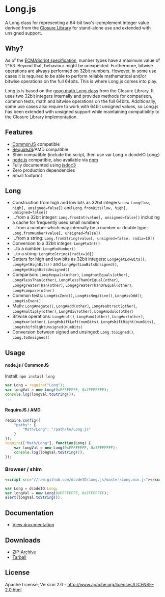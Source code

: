 Long.js
=======
A Long class for representing a 64-bit two's-complement integer value derived from the [Closure Library](https://code.google.com/p/closure-library/)
for stand-alone use and extended with unsigned support.

Why?
----
As of the [ECMAScript specification](http://ecma262-5.com/ELS5_HTML.htm#Section_8.5), number types have a maximum value
of 2^53. Beyond that, behaviour might be unexpected. Furthermore, bitwise operations are always performed on 32bit
numbers. However, in some use cases it is required to be able to perform reliable mathematical and/or bitwise operations
on the full 64bits. This is where Long.js comes into play.

Long.js is based on the [goog.math.Long class](http://closure-library.googlecode.com/svn/docs/closure_goog_math_long.js.html)
from the Closure Library. It uses two 32bit integers internally and provides methods for comparison, common tests, math
and bitwise operations on the full 64bits. Additionally, some use cases also require to work with 64bit unsigned values,
so Long.js has been extended with unsigned support while maintaining compatibility to the Closure Library implementation.

Features
--------
* [CommonJS](http://www.commonjs.org/) compatible
* [RequireJS](http://requirejs.org/)/AMD compatible
* Shim compatible (include the script, then use var Long = dcodeIO.Long;)
* [node.js](http://nodejs.org) compatible, also available via [npm](https://npmjs.org/package/long)
* Fully documented using [jsdoc3](https://github.com/jsdoc3/jsdoc)
* Zero production dependencies
* Small footprint

Long
----
* Construction from high and low bits as 32bit integers: `new Long(low, high[, unsigned=false])` and
  `Long.fromBits(low, high[, unsigned=false])`
* ...from a 32bit integer: `Long.fromInt(value[, unsigned=false])` including a cache for frequently used small numbers
* ...from a number which may internally be a number or double type: `Long.fromNumber(value[, unsigned=false])`
* ...from a string: `Long.fromString(value[, unsigned=false, radix=10])`
* Conversion to a 32bit integer: `Long#toInt()`
* ...to a number: `Long#toNumber()`
* ...to a string: `Long#toString([radix=10])`
* Getters for high and low bits as 32bit integers: `Long#getLowBits()`, `Long#getHighBits()` and
  `Long#getLowBitsUnsigned()`, `Long#getHighBitsUnsigned()`
* Comparison: `Long#equals(other)`, `Long#notEquals(other)`, `Long#lessThan(other)`, `Long#lessThanOrEqual(other)`,
  `Long#greaterThan(other)`, `Long#greaterThanOrEqual(other)`, `Long#compare(other)`
* Common tests: `Long#isZero()`, `Long#isNegative()`, `Long#isOdd()`, `Long#isEven()`
* Math: `Long#negate()`, `Long#add(other)`, `Long#subtract(other)`, `Long#multiply(other)`, `Long#div(other)`,
  `Long#modulo(other)`
* Bitwise operations: `Long#not()`, `Long#and(other)`, `Long#or(other)`, `Long#xor(other)`, `Long#shiftLeft(numBits)`,
  `Long#shiftRight(numBits)`, `Long#shiftRightUnsigned(numBits)`
* Conversion between signed and unsinged: `Long.toSigned()`, `Long.toUnsigned()`

Usage
-----

#### node.js / CommonJS ####

Install: `npm install long`

```javascript
var Long = require("Long");
var longVal = new Long(0xFFFFFFFF, 0x7FFFFFFF);
console.log(longVal.toString());
...
```

#### RequireJS / AMD ####

````javascript
require.config({
    "paths": {
        "Math/Long": "/path/to/Long.js"
    }
});
require(["Math/Long"], function(Long) {
    var longVal = new Long(0xFFFFFFFF, 0x7FFFFFFF);
    console.log(longVal.toString());
});
````

### Browser / shim ####

```html
<script src="//raw.github.com/dcodeIO/Long.js/master/Long.min.js"></script>
```

```javascript
var Long = dcodeIO.Long;
var longVal = new Long(0xFFFFFFFF, 0x7FFFFFFF);
alert(longVal.toString());
```

Documentation
-------------
* [View documentation](http://htmlpreview.github.com/?http://github.com/dcodeIO/Long.js/master/docs/Long.html)

Downloads
---------
* [ZIP-Archive](https://github.com/dcodeIO/Long.js/archive/master.zip)
* [Tarball](https://github.com/dcodeIO/Long.js/tarball/master)

License
-------
Apache License, Version 2.0 - http://www.apache.org/licenses/LICENSE-2.0.html
